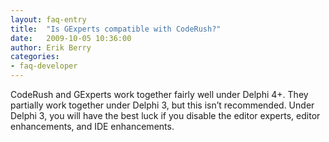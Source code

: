 ```yaml
---
layout: faq-entry
title:  "Is GExperts compatible with CodeRush?"
date:   2009-10-05 10:36:00
author: Erik Berry
categories:
- faq-developer
---
```

CodeRush and GExperts work together fairly well under Delphi 4+. They partially work together under Delphi 3, but this isn’t recommended. Under Delphi 3, you will have the best luck if you disable the editor experts, editor enhancements, and IDE enhancements.